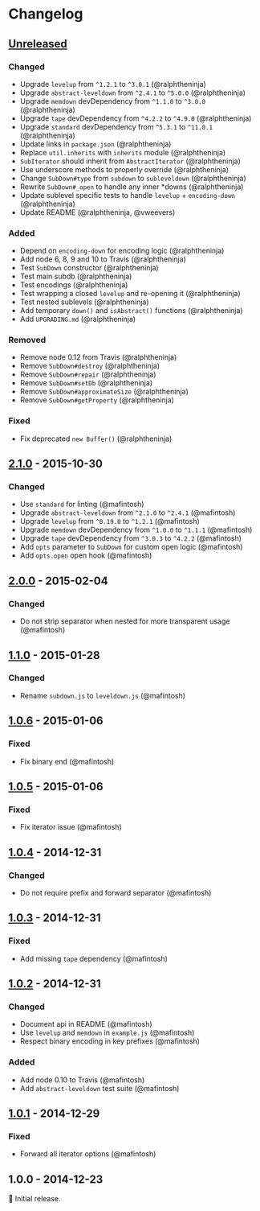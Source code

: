 # Changelog

## [Unreleased]

### Changed
* Upgrade `levelup` from `^1.2.1` to `^3.0.1` (@ralphtheninja)
* Upgrade `abstract-leveldown` from `^2.4.1` to `^5.0.0` (@ralphtheninja)
* Upgrade `memdown` devDependency from `^1.1.0` to `^3.0.0` (@ralphtheninja)
* Upgrade `tape` devDependency from `^4.2.2` to `^4.9.0` (@ralphtheninja)
* Upgrade `standard` devDependency from `^5.3.1` to `^11.0.1` (@ralphtheninja)
* Update links in `package.json` (@ralphtheninja)
* Replace `util.inherits` with `inherits` module (@ralphtheninja)
* `SubIterator` should inherit from `AbstractIterator` (@ralphtheninja)
* Use underscore methods to properly override (@ralphtheninja)
* Change `SubDown#type` from `subdown` to `subleveldown` (@ralphtheninja)
* Rewrite `SubDown#_open` to handle any inner \*downs (@ralphtheninja)
* Update sublevel specific tests to handle `levelup` + `encoding-down` (@ralphtheninja)
* Update README (@ralphtheninja, @vweevers)

### Added
* Depend on `encoding-down` for encoding logic (@ralphtheninja)
* Add node 6, 8, 9 and 10 to Travis (@ralphtheninja)
* Test `SubDown` constructor (@ralphtheninja)
* Test main subdb (@ralphtheninja)
* Test encodings (@ralphtheninja)
* Test wrapping a closed `levelup` and re-opening it (@ralphtheninja)
* Test nested sublevels (@ralphtheninja)
* Add temporary `down()` and `isAbstract()` functions (@ralphtheninja)
* Add `UPGRADING.md` (@ralphtheninja)

### Removed
* Remove node 0.12 from Travis (@ralphtheninja)
* Remove `SubDown#destroy` (@ralphtheninja)
* Remove `SubDown#repair` (@ralphtheninja)
* Remove `SubDown#setDb` (@ralphtheninja)
* Remove `SubDown#approximateSize` (@ralphtheninja)
* Remove `SubDown#getProperty` (@ralphtheninja)

### Fixed
* Fix deprecated `new Buffer()` (@ralphtheninja)

## [2.1.0] - 2015-10-30

### Changed
* Use `standard` for linting (@mafintosh)
* Upgrade `abstract-leveldown` from `^2.1.0` to `^2.4.1` (@mafintosh)
* Upgrade `levelup` from `^0.19.0` to `^1.2.1` (@mafintosh)
* Upgrade `memdown` devDependency from `^1.0.0` to `^1.1.1` (@mafintosh)
* Upgrade `tape` devDependency from `^3.0.3` to `^4.2.2` (@mafintosh)
* Add `opts` parameter to `SubDown` for custom open logic (@mafintosh)
* Add `opts.open` open hook (@mafintosh)

## [2.0.0] - 2015-02-04

### Changed
* Do not strip separator when nested for more transparent usage (@mafintosh)

## [1.1.0] - 2015-01-28

### Changed
* Rename `subdown.js` to `leveldown.js` (@mafintosh)

## [1.0.6] - 2015-01-06

### Fixed
* Fix binary end (@mafintosh)

## [1.0.5] - 2015-01-06

### Fixed
* Fix iterator issue (@mafintosh)

## [1.0.4] - 2014-12-31

### Changed
* Do not require prefix and forward separator (@mafintosh)

## [1.0.3] - 2014-12-31

### Fixed
* Add missing `tape` dependency (@mafintosh)

## [1.0.2] - 2014-12-31

### Changed
* Document api in README (@mafintosh)
* Use `levelup` and `memdown` in `example.js` (@mafintosh)
* Respect binary encoding in key prefixes (@mafintosh)

### Added
* Add node 0.10 to Travis (@mafintosh)
* Add `abstract-leveldown` test suite (@mafintosh)

## [1.0.1] - 2014-12-29

### Fixed
* Forward all iterator options (@mafintosh)

## 1.0.0 - 2014-12-23

:seedling: Initial release.

[Unreleased]: https://github.com/level/subleveldown/compare/v2.1.0...HEAD
[2.1.0]: https://github.com/level/subleveldown/compare/v2.0.0...v2.1.0
[2.0.0]: https://github.com/level/subleveldown/compare/v1.1.0...v2.0.0
[1.1.0]: https://github.com/level/subleveldown/compare/v1.0.6...v1.1.0
[1.0.6]: https://github.com/level/subleveldown/compare/v1.0.5...v1.0.6
[1.0.5]: https://github.com/level/subleveldown/compare/v1.0.4...v1.0.5
[1.0.4]: https://github.com/level/subleveldown/compare/v1.0.3...v1.0.4
[1.0.3]: https://github.com/level/subleveldown/compare/v1.0.2...v1.0.3
[1.0.2]: https://github.com/level/subleveldown/compare/v1.0.1...v1.0.2
[1.0.1]: https://github.com/level/subleveldown/compare/v1.0.0...v1.0.1
